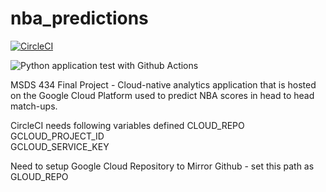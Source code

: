 # nba_predictions
[![CircleCI](https://circleci.com/gh/cwilbar04/nba-predictions.svg?style=shield)](https://circleci.com/gh/cwilbar04/nba-predictions)

![Python application test with Github Actions](https://github.com/cwilbar04/nba-predictions/workflows/Python%20application%20test%20with%20Github%20Actions/badge.svg)


MSDS 434 Final Project - Cloud-native analytics application that is hosted on the Google Cloud Platform used to predict NBA scores in head to head match-ups.

CircleCI needs following variables defined
CLOUD_REPO	
GCLOUD_PROJECT_ID	
GCLOUD_SERVICE_KEY

Need to setup Google Cloud Repository to Mirror Github - set this path as GLOUD_REPO
